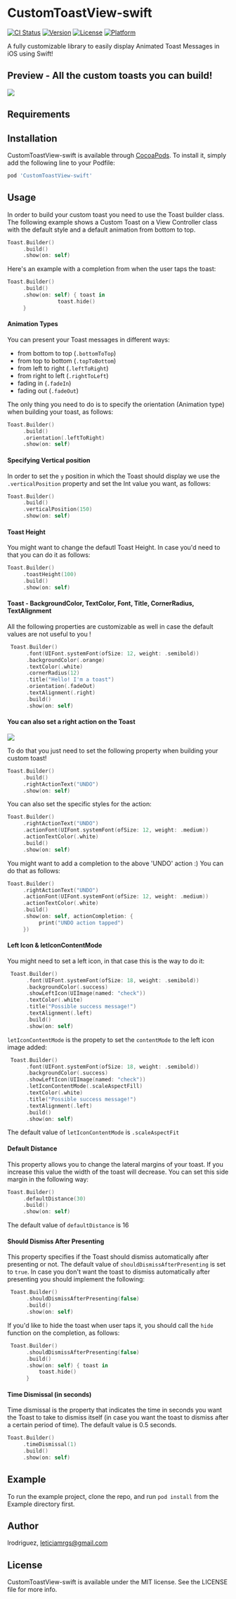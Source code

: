 # CustomToastView-swift

[![CI Status](https://img.shields.io/travis/lrodriguez@codigodelsur.com/CustomToastView-swift.svg?style=flat)](https://travis-ci.org/lrodriguez@codigodelsur.com/CustomToastView-swift)
[![Version](https://img.shields.io/cocoapods/v/CustomToastView-swift.svg?style=flat)](https://cocoapods.org/pods/CustomToastView-swift)
[![License](https://img.shields.io/cocoapods/l/CustomToastView-swift.svg?style=flat)](https://cocoapods.org/pods/CustomToastView-swift)
[![Platform](https://img.shields.io/cocoapods/p/CustomToastView-swift.svg?style=flat)](https://cocoapods.org/pods/CustomToastView-swift)

A fully customizable library to easily display Animated Toast Messages in iOS using Swift!

## Preview - All the custom toasts you can build!

![](libraryUsage.gif)

## Requirements

## Installation

CustomToastView-swift is available through [CocoaPods](https://cocoapods.org). To install
it, simply add the following line to your Podfile:

```ruby
pod 'CustomToastView-swift'
```

## Usage

In order to build your custom toast you need to use the Toast builder class. 
The following example shows a Custom Toast on a View Controller class with the default style and a default animation from bottom to top.

```swift
Toast.Builder()
     .build()
     .show(on: self)
```

Here's an example with a completion from when the user taps the toast:

```swift
Toast.Builder()
     .build()
     .show(on: self) { toast in
                toast.hide()
     }
```

#### Animation Types
You can present your Toast messages in different ways:
 - from bottom to top (`.bottomToTop`)
 - from top to bottom (`.topToBottom`)
 - from left to right (`.leftToRight`)
 - from right to left (`.rightToLeft`)
 - fading in (`.fadeIn`)
 - fading out (`.fadeOut`)
    
The only thing you need to do is to specify the orientation (Animation type) when building your toast, as follows:

```swift
Toast.Builder()
     .build()
     .orientation(.leftToRight)
     .show(on: self)
```

#### Specifying Vertical position 

In order to set the `y` position in which the Toast should display we use the `.verticalPosition` property and set the Int value you want, as follows:

```swift
Toast.Builder()
     .build()
     .verticalPosition(150)
     .show(on: self)
```

#### Toast Height 

You might want to change the defautl Toast Height. In case you'd need to that you can do it as follows:
```swift
Toast.Builder()
     .toastHeight(100)
     .build()
     .show(on: self)
```

#### Toast - BackgroundColor, TextColor, Font, Title, CornerRadius, TextAlignment

All the following properties are customizable as well in case the default values are not useful to you !

```swift
 Toast.Builder()
      .font(UIFont.systemFont(ofSize: 12, weight: .semibold))
      .backgroundColor(.orange)
      .textColor(.white)
      .cornerRadius(12)
      .title("Hello! I'm a toast")
      .orientation(.fadeOut)
      .textAlignment(.right)
      .build()
      .show(on: self)
```

#### You can also set a right action on the Toast

![](rightActionExample.png)

To do that you just need to set the following property when building your custom toast!

```swift
Toast.Builder()
     .build()
     .rightActionText("UNDO")
     .show(on: self)
```

You can also set the specific styles for the action:

```swift
Toast.Builder()
     .rightActionText("UNDO")
     .actionFont(UIFont.systemFont(ofSize: 12, weight: .medium))
     .actionTextColor(.white)
     .build()
     .show(on: self)
```

You might want to add a completion to the above 'UNDO' action :) You can do that as follows:

```swift
Toast.Builder()
     .rightActionText("UNDO")
     .actionFont(UIFont.systemFont(ofSize: 12, weight: .medium))
     .actionTextColor(.white)
     .build()
     .show(on: self, actionCompletion: {
          print("UNDO action tapped")
     })
```

#### Left Icon & letIconContentMode

You might need to set a left icon, in that case this is the way to do it:

```swift
 Toast.Builder()
      .font(UIFont.systemFont(ofSize: 18, weight: .semibold))
      .backgroundColor(.success)
      .showLeftIcon(UIImage(named: "check"))
      .textColor(.white)
      .title("Possible success message!")
      .textAlignment(.left)
      .build()
      .show(on: self)
```

`letIconContentMode` is the propety to set the `contentMode` to the left icon image added:

```swift
 Toast.Builder()
      .font(UIFont.systemFont(ofSize: 18, weight: .semibold))
      .backgroundColor(.success)
      .showLeftIcon(UIImage(named: "check"))
      .letIconContentMode(.scaleAspectFill)
      .textColor(.white)
      .title("Possible success message!")
      .textAlignment(.left)
      .build()
      .show(on: self)
```

The default value of `letIconContentMode` is `.scaleAspectFit`

#### Default Distance

This property allows you to change the lateral margins of your toast. If you increase this value the width of the toast will decrease. You can set this side margin in the following way:

```swift
Toast.Builder()
     .defaultDistance(30)
     .build()
     .show(on: self)
```

The default value of `defaultDistance` is 16

#### Should Dismiss After Presenting

This property specifies if the Toast should dismiss automatically after presenting or not. 
The default value of `shouldDismissAfterPresenting` is set to `true`.
In case you don't want the toast to dismiss automatically after presenting you should implement the following:

```swift
 Toast.Builder()
      .shouldDismissAfterPresenting(false)
      .build()
      .show(on: self)
```

If you'd like to hide the toast when user taps it, you should call the `hide` function on the completion, as follows:

```swift
 Toast.Builder()
      .shouldDismissAfterPresenting(false)
      .build()
      .show(on: self) { toast in
          toast.hide()
      }
```

#### Time Dismissal (in seconds)

Time dismissal is the property that indicates the time in seconds you want the Toast to take to dismiss itself (in case you want the toast to dismiss after a certain period of time). The default value is 0.5 seconds.

```swift
Toast.Builder()
     .timeDismissal(1)
     .build()
     .show(on: self)
```

## Example

To run the example project, clone the repo, and run `pod install` from the Example directory first.

## Author

lrodriguez, leticiamrgs@gmail.com

## License

CustomToastView-swift is available under the MIT license. See the LICENSE file for more info.
